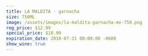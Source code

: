 ```yaml
---
title: LA MALDITA - garnacha
size: 750ML
image: /assets/images/la-maldita-garnacha-mv-750.png
reg_price: $12.99
special_price: $10.99
expiration_date: 2018-07-31 00:00:00 -0600
show_wine: true
---
```


